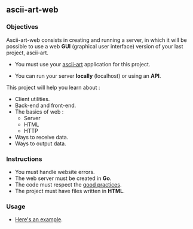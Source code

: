 ## ascii-art-web

### Objectives

Ascii-art-web consists in creating and running a server, in which it will be possible to use a web **GUI** (graphical user interface) version of your last project, ascii-art.

- You must use your [ascii-art](https://github.com/01-edu/public/subjects/ascii-art.en.md) application for this project.

- You can run your server **locally** (localhost) or using an **API**.

This project will help you learn about :

- Client utilities.
- Back-end and front-end.
- The basics of web :
  - Server
  - HTML
  - HTTP
- Ways to receive data.
- Ways to output data.

### Instructions

- You must handle website errors.
- The web server must be created in **Go**.
- The code must respect the [good practices](https://github.com/01-edu/public/good-practices.en.md).
- The project must have files written in **HTML**.

### Usage

- [Here's an example](http://patorjk.com/software/taag/#p=display&f=Graffiti&t=Type%20Something%20).
